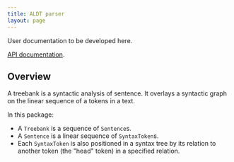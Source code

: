 ```yaml
---
title: ALDT parser
layout: page
---
```


User documentation to be developed here.


[API documentation](https://neelsmith.github.io/aldtparser/api/edu/holycross/shot/aldt/index.html).


## Overview

A treebank is a syntactic analysis of sentence. It overlays a syntactic graph on  the linear sequence of a tokens in a text.

In this package:

-   A `Treebank` is a sequence of `Sentence`s.
-   A `Sentence` is a linear sequence of `SyntaxToken`s.
-   Each `SyntaxToken` is also positioned in a syntax tree by its relation to another token (the "head" token) in a specified relation.
